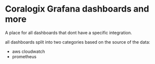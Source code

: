 # Coralogix Grafana dashboards and more

A place for all dashboards that dont have a specific integration.

all dashboards split into two categories based on the source of the data:

- aws cloudwatch
- prometheus